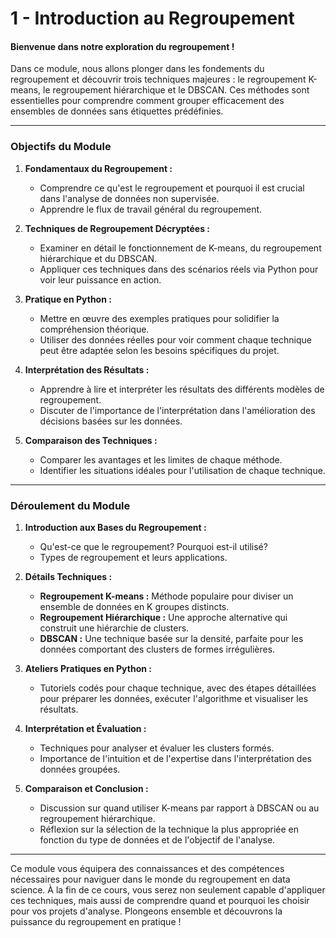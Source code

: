 # 1 - Introduction au Regroupement

#### Bienvenue dans notre exploration du regroupement !

Dans ce module, nous allons plonger dans les fondements du regroupement et découvrir trois techniques majeures : le regroupement K-means, le regroupement hiérarchique et le DBSCAN. Ces méthodes sont essentielles pour comprendre comment grouper efficacement des ensembles de données sans étiquettes prédéfinies.

---

### **Objectifs du Module**

1. **Fondamentaux du Regroupement :**
   - Comprendre ce qu'est le regroupement et pourquoi il est crucial dans l'analyse de données non supervisée.
   - Apprendre le flux de travail général du regroupement.

2. **Techniques de Regroupement Décryptées :**
   - Examiner en détail le fonctionnement de K-means, du regroupement hiérarchique et du DBSCAN.
   - Appliquer ces techniques dans des scénarios réels via Python pour voir leur puissance en action.

3. **Pratique en Python :**
   - Mettre en œuvre des exemples pratiques pour solidifier la compréhension théorique.
   - Utiliser des données réelles pour voir comment chaque technique peut être adaptée selon les besoins spécifiques du projet.

4. **Interprétation des Résultats :**
   - Apprendre à lire et interpréter les résultats des différents modèles de regroupement.
   - Discuter de l'importance de l'interprétation dans l'amélioration des décisions basées sur les données.

5. **Comparaison des Techniques :**
   - Comparer les avantages et les limites de chaque méthode.
   - Identifier les situations idéales pour l'utilisation de chaque technique.

---

### **Déroulement du Module**

1. **Introduction aux Bases du Regroupement :**
   - Qu'est-ce que le regroupement? Pourquoi est-il utilisé?
   - Types de regroupement et leurs applications.

2. **Détails Techniques :**
   - **Regroupement K-means :** Méthode populaire pour diviser un ensemble de données en K groupes distincts.
   - **Regroupement Hiérarchique :** Une approche alternative qui construit une hiérarchie de clusters.
   - **DBSCAN :** Une technique basée sur la densité, parfaite pour les données comportant des clusters de formes irrégulières.

3. **Ateliers Pratiques en Python :**
   - Tutoriels codés pour chaque technique, avec des étapes détaillées pour préparer les données, exécuter l'algorithme et visualiser les résultats.

4. **Interprétation et Évaluation :**
   - Techniques pour analyser et évaluer les clusters formés.
   - Importance de l'intuition et de l'expertise dans l'interprétation des données groupées.

5. **Comparaison et Conclusion :**
   - Discussion sur quand utiliser K-means par rapport à DBSCAN ou au regroupement hiérarchique.
   - Réflexion sur la sélection de la technique la plus appropriée en fonction du type de données et de l'objectif de l'analyse.

---

Ce module vous équipera des connaissances et des compétences nécessaires pour naviguer dans le monde du regroupement en data science. À la fin de ce cours, vous serez non seulement capable d'appliquer ces techniques, mais aussi de comprendre quand et pourquoi les choisir pour vos projets d'analyse. Plongeons ensemble et découvrons la puissance du regroupement en pratique !
